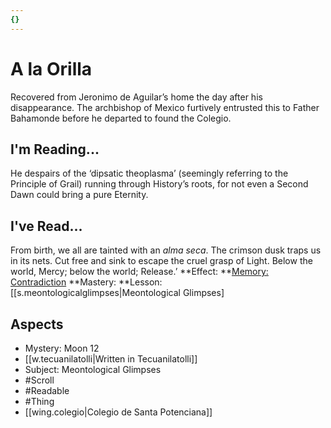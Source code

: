 ```yaml
---
{}
---
```

# A la Orilla
Recovered from Jeronimo de Aguilar’s home the day after his disappearance. The archbishop of Mexico furtively entrusted this to Father Bahamonde before he departed to found the Colegio.
## I'm Reading...
He despairs of the ‘dipsatic theoplasma’ (seemingly referring to the Principle of Grail) running through History’s roots, for not even a Second Dawn could bring a pure Eternity.
## I've Read...
From birth, we all are tainted with an <i>alma seca</i>. The crimson dusk traps us in its nets. Cut free and sink to escape the cruel grasp of Light. Below the world, Mercy; below the world; Release.’
**Effect: **[Memory: Contradiction](https://uadaf.theevilroot.xyz/rowenarium/element/mem.contradiction)
**Mastery: **Lesson: [[s.meontologicalglimpses|Meontological Glimpses]
## Aspects
- Mystery: Moon 12
- [[w.tecuanilatolli|Written in Tecuanilatolli]]
- Subject: Meontological Glimpses
- #Scroll
- #Readable
- #Thing
- [[wing.colegio|Colegio de Santa Potenciana]]